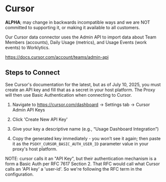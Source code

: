 # Cursor

**ALPHA**; may change in backwards incompatible ways and we are NOT committed to supporting it, or making it available to all customers.


Our Cursor data connector uses the Admin API to import data about Team Members (accounts),  Daily Usage (metrics), and Usage Events (work events) to Worklytics.

https://docs.cursor.com/account/teams/admin-api


## Steps to Connect

See Cursor's documentation for the latest, but as of July 10, 2025, you must create an API key and fill that as a secret in your host platform. The Proxy will then use Basic Authentication when connecting to Cursor.


1. Navigate to https://cursor.com/dashboard → Settings tab → Cursor Admin API Keys

2. Click 'Create New API Key'

3. Give your key a descriptive name (e.g., “Usage Dashboard Integration”)

4. Copy the generated key immediately - you won’t see it again; then paste it as the `PSOXY_CURSOR_BASIC_AUTH_USER_ID` parameter value  in your proxy's host platform. 

NOTE: cursor calls it an "API Key", but their authentication mechanism is a form a Basic Auth per RFC 7617 Section 2. That RFC would call what Cursor calls an 'API key' a 'user-id'. So we're following the RFC term in the configuration. 





